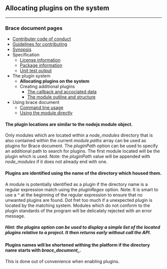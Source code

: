 ## Allocating plugins on the system

---
### Brace document pages
* [Contributer code of conduct](https://github.com/restarian/brace_document/blob/master/docs/contributer_code_of_conduct.md)
* [Guidelines for contributing](https://github.com/restarian/brace_document/blob/master/docs/guidelines_for_contributing.md)
* [Synopsis](https://github.com/restarian/brace_document/blob/master/docs/synopsis.md)
* Specification
  * [License information](https://github.com/restarian/brace_document/blob/master/docs/specification/license_information.md)
  * [Package information](https://github.com/restarian/brace_document/blob/master/docs/specification/package_information.md)
  * [Unit test output](https://github.com/restarian/brace_document/blob/master/docs/specification/unit_test_output.md)
* The plugin system
  * **Allocating plugins on the system**
  * Creating additional plugins
    * [The callback and accociated data](https://github.com/restarian/brace_document/blob/master/docs/the_plugin_system/creating_additional_plugins/the_callback_and_accociated_data.md)
    * [The module outline and structure](https://github.com/restarian/brace_document/blob/master/docs/the_plugin_system/creating_additional_plugins/the_module_outline_and_structure.md)
* Using brace document
  * [Command line usage](https://github.com/restarian/brace_document/blob/master/docs/using_brace_document/command_line_usage.md)
  * [Using the module directly](https://github.com/restarian/brace_document/blob/master/docs/using_brace_document/using_the_module_directly.md)

#### The plugin locations are similar to the nodejs module object.
Only modules which are located within a *node_modules* directory that is also contained within the current *module.paths* array can be used as plugins for Brace document. The *pluginPath* option can be used to specify an additional path to search for plugins. The first module located will be the plugin which is used.
Note: the *pluginPath* value will be appended with *node_modules* if it does not already end with one.

#### Plugins are identified using the name of the directory which housed them.
A module is potentially identified as a plugin if the directory name is a regular expression match using the *pluginRegex* option. 
Note: It is smart to use a *^* at the beginning of the regular expression to ensure that no unwanted plugins are found.
Dot fret too much if a unexpected plugin is located by the matching system. Modules which do not conform to the plugin standards of the program will be delicately rejected with an error message.

##### Hint: the *plugins* option can be used to display a simple list of the located plugins relative to a project. It then returns early without call the API.

#### Plugins names will be shortened withing the platform if the directory name starts with *brace_document_*.
This is done out of convenience when enabling plugins. 



